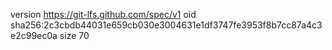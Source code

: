 version https://git-lfs.github.com/spec/v1
oid sha256:2c3cbdb44031e659cb030e3004631e1df3747fe3953f8b7cc87a4c3e2c99ec0a
size 70

